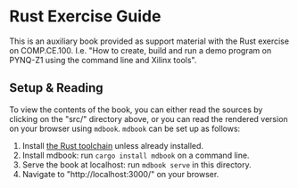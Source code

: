 # Rust Exercise Guide
This is an auxiliary book provided as support material with the Rust exercise on COMP.CE.100. I.e. "How to create, build and run a demo program on PYNQ-Z1 using the command line and Xilinx tools".

## Setup & Reading
To view the contents of the book, you can either read the sources by clicking on the "src/" directory above, or you can read the rendered version on your browser using `mdbook`. `mdbook` can be set up as follows:

1. Install [the Rust toolchain](https://rustup.rs/) unless already installed.
2. Install mdbook: run `cargo install mdbook` on a command line.
3. Serve the book at localhost: run `mdbook serve` in this directory.
4. Navigate to "http://localhost:3000/" on your browser.
